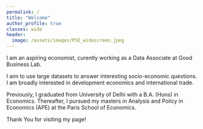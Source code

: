 ```yaml
---
permalink: /
title: "Welcome"
author_profile: true
classes: wide
header:
  image: /assets/images/PSE_widescreen.jpeg
---
```


I am an aspiring economist, curently working as a Data Associate at Good Business Lab. 

I aim to use large datasets to answer interesting socio-economic questions. I am broadly interested in development economics and international trade. 

Previously, I graduated from University of Delhi with a B.A. (Hons) in Economics. Thereafter, I pursued my masters in Analysis and Policy in Economics (APE) at the Paris School of Economics.

Thank You for visiting my page!

